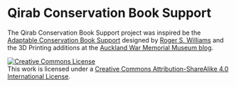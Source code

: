 # Qirab Conservation Book Support

The Qirab Conservation Book Support project was inspired be the <a href="https://www.conservation-wiki.com/wiki/BPG_Materials,_Equipment,_and_Tools">Adaptable Conservation Book Support</a> designed by <a href="https://www.roger-s-williams.com/adaptable-conservation-book-support/3ds8jrxyvxj741mdo0jf9p0i4t2osp">Roger S. Williams</a> and the 3D Printing additions at the <a href="https://www.aucklandmuseum.com/discover/stories/blog/2020/newest-trick-in-the-book">Auckland War Memorial Museum blog</a>.

<a rel="license" href="http://creativecommons.org/licenses/by-sa/4.0/"><img alt="Creative Commons License" style="border-width:0" src="https://i.creativecommons.org/l/by-sa/4.0/88x31.png" /></a><br />This work is licensed under a <a rel="license" href="http://creativecommons.org/licenses/by-sa/4.0/">Creative Commons Attribution-ShareAlike 4.0 International License</a>.
